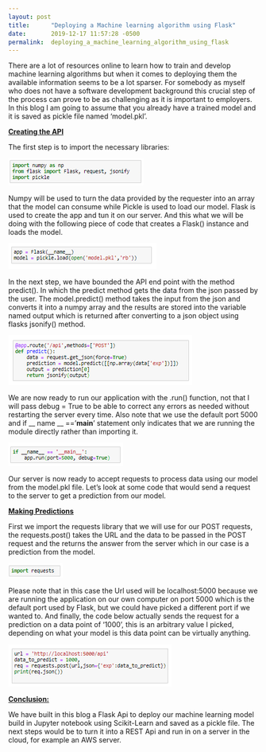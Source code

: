 ```yaml
---
layout: post
title:      "Deploying a Machine learning algorithm using Flask"
date:       2019-12-17 11:57:28 -0500
permalink:  deploying_a_machine_learning_algorithm_using_flask
---
```



There are a lot of resources online to learn how to train and develop machine learning algorithms but when it comes to deploying them the available information seems to be a lot sparser. For somebody as myself who does not have a software development background this crucial step of the process can prove to be as challenging as it is important to employers. In this blog I am going to assume that you already have a trained model and it is saved as pickle file named ‘model.pkl’.

<b><u>Creating the API</u></b>

The first step is to import the necessary libraries:

![](img/77.png)

Numpy will be used to turn the data provided by the requester into an array that the model can consume while Pickle is used to load our model. Flask is used to create the app and tun it on our server. And this what we will be doing with the following piece of code that creates a Flask() instance and loads the model.

![](img/78.png)

In the next step, we have bounded the API end point with the method predict(). In which the predict method gets the data from the json passed by the user. The model.predict() method takes the input from the json and converts it into a numpy array and the results are stored into the variable named output which is returned after converting to a json object using flasks jsonify() method.

![](img/79.png)

We are now ready to run our application with the .run() function, not that I will pass debug = True to be able to correct any errors as needed without restarting the server every time.  Also note that we use the default port 5000 and if __ name __ ==’__main__’ statement only indicates that we are running the module directly rather than importing it.

![](img/80.png)

Our server is now ready to accept requests to process data using our model from the model.pkl file. Let’s look at some code that would send a request to the server to get a prediction from our model.

<b><u>Making Predictions</u></b>

First we import the requests library that we will use for our POST requests, the requests.post() takes the URL and the data to be passed in the POST request and the returns the answer from the server which in our case is a prediction from the model.

![](img/81.png)

Please note that in this case the Url used will be localhost:5000 because we are running the application on our own computer on port 5000 which is the default port used by Flask, but we could have picked a different port if we wanted to. And finally, the code below actually sends the request for a prediction on a data point of ‘1000’, this is an arbitrary value I picked, depending on what your model is this data point can be virtually anything.

![](img/82.png)

<b><u>Conclusion:</u></b>

We have built in this blog a Flask Api to deploy our machine learning model build in Jupyter notebook using Scikit-Learn and saved as a pickle file. The next steps would be to turn it into a REST Api and run in on a server in the cloud, for example an AWS server. 



